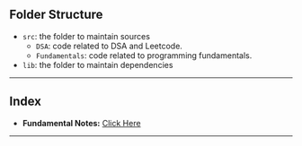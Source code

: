 ## Folder Structure

* `src`:  the folder to maintain sources
    * `DSA`: code related to DSA and Leetcode.
    * `Fundamentals`: code related to programming fundamentals.
* `lib`: the folder to maintain dependencies

---

## Index

* **Fundamental Notes:** [Click Here](src/Fundamentals/Notes.md)

---
